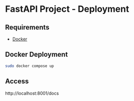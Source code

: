 # FastAPI Project - Deployment

## Requirements
* [Docker](https://www.docker.com/)


## Docker Deployment
```sh
sudo docker compose up
```

## Access
http://localhost:8001/docs
